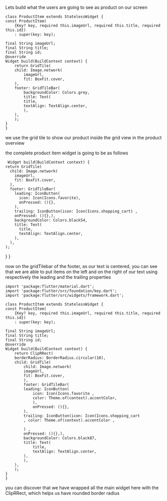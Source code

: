 Lets build what the users are going to see as product on our screen

    class ProductItem extends StatelessWidget {
    const ProductItem(
        {Key? key, required this.imageUrl, required this.title, required this.id})
        : super(key: key);

    final String imageUrl;
    final String title;
    final String id;
    @override
    Widget build(BuildContext context) {
        return GridTile(
        child: Image.network(
            imageUrl,
            fit: BoxFit.cover,
        ),
        footer: GridTileBar(
            backgroundColor: Colors.grey,
            title: Text(
            title,
            textAlign: TextAlign.center,
            ),
        ),
        );
    }
    }

we use the grid tile to show our product inside the grid view in the product overview


the complete product item widget is going to be as follows

     Widget build(BuildContext context) {
    return GridTile(
      child: Image.network(
        imageUrl,
        fit: BoxFit.cover,
      ),
      footer: GridTileBar(
        leading: IconButton(
          icon: Icon(Icons.favorite),
          onPressed: (){},
        ),
        trailing: IconButton(icon: Icon(Icons.shopping_cart) , 
        onPressed: (){},),
        backgroundColor: Colors.black54,
        title: Text(
          title,
          textAlign: TextAlign.center,
        ),
      ),
    );
  }
}

now on the gridTilebar of the footer, as our text is centered, you can see that we are able to put items on the left and on the right of our text using respectively the leading and the trailing properties

    import 'package:flutter/material.dart';
    import 'package:flutter/src/foundation/key.dart';
    import 'package:flutter/src/widgets/framework.dart';

    class ProductItem extends StatelessWidget {
    const ProductItem(
        {Key? key, required this.imageUrl, required this.title, required this.id})
        : super(key: key);

    final String imageUrl;
    final String title;
    final String id;
    @override
    Widget build(BuildContext context) {
        return ClipRRect(
        borderRadius: BorderRadius.circular(10),
        child: GridTile(
            child: Image.network(
            imageUrl,
            fit: BoxFit.cover,
            ),
            footer: GridTileBar(
            leading: IconButton(
                icon: Icon(Icons.favorite ,
                color: Theme.of(context).accentColor,
                ),
                onPressed: (){},
            ),
            trailing: IconButton(icon: Icon(Icons.shopping_cart
            , color: Theme.of(context).accentColor ,
        
            ) , 
            onPressed: (){},),
            backgroundColor: Colors.black87,
            title: Text(
                title,
                textAlign: TextAlign.center,
            ),
            ),
        ),
        );
    }
    }

you can discover that we have wrapped all the main widget here with the ClipRRect, which helps us have rounded border radius
